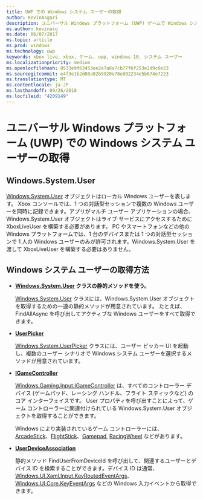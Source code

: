 ```yaml
---
title: UWP での Windows システム ユーザーの取得
author: KevinAsgari
description: ユニバーサル Windows プラットフォーム (UWP) ゲームで Windows システム ユーザーを取得する方法について説明します。
ms.author: kevinasg
ms.date: 06/07/2017
ms.topic: article
ms.prod: windows
ms.technology: uwp
keywords: xbox live, xbox, ゲーム, uwp, windows 10, システム ユーザー
ms.localizationpriority: medium
ms.openlocfilehash: 0533e9f63453ee2a7a8a7cb77f6f253e2d9c0e23
ms.sourcegitcommit: e4f3e1b2d08a02b9920e78e802234e5b674e7223
ms.translationtype: MT
ms.contentlocale: ja-JP
ms.lasthandoff: 09/26/2018
ms.locfileid: "4209149"
---
```

# <a name="retrieving-the-windows-system-user-in-a-universal-windows-platform-uwp-title"></a>ユニバーサル Windows プラットフォーム (UWP) での Windows システム ユーザーの取得

## <a name="windowssystemuser"></a>Windows.System.User

[Windows.System.User](https://docs.microsoft.com/en-us/uwp/api/windows.system.user) オブジェクトはローカル Windows ユーザーを表します。 Xbox コンソールでは、1 つの対話型セッションで複数の Windows ユーザーを同時に記録できます。アプリがマルチ ユーザー アプリケーションの場合、Windows.System.User オブジェクトはライブ サービスにアクセスするために XboxLiveUser を構築する必要があります。 PC やスマートフォンなどの他の Windows プラットフォームでは、1 台のデバイスまたは 1 つの対話型セッションで 1 人の Windows ユーザーのみが許可されます。Windows.System.User を渡して XboxLiveUser を構築する必要はありません。

## <a name="ways-to-retrieve-windows-system-user"></a>Windows システム ユーザーの取得方法

* **[Windows.System.User](https://docs.microsoft.com/en-us/uwp/api/windows.system.user) クラスの静的メソッドを使う。**

  [Windows.System.User](https://docs.microsoft.com/en-us/uwp/api/windows.system.user) クラスには、Windows.System.User オブジェクトを取得するための一連の静的メソッドが用意されています。 たとえば、FindAllAsync を呼び出してアクティブな Windows ユーザーをすべて取得できます。

* **[UserPicker](https://docs.microsoft.com/en-us/uwp/api/windows.system.userpicker)**

  [Windows.System.UserPicker](https://docs.microsoft.com/en-us/uwp/api/windows.system.userpicker) クラスには、ユーザー ピッカー UI を起動し、複数のユーザー シナリオで Windows システム ユーザーを選択するメソッドが用意されています。

* **[IGameController](https://docs.microsoft.com/en-us/uwp/api/windows.gaming.input.igamecontroller)**

  [Windows.Gaming.Input.IGameController](https://docs.microsoft.com/en-us/uwp/api/windows.gaming.input.igamecontroller) は、すべてのコントローラー デバイス (ゲームパッド、レーシング ハンドル、フライト スティックなど) のコア インターフェイスです。 User プロパティを呼び出すことによって、ゲーム コントローラーに関連付けられている Windows.System.User オブジェクトを取得することができます。  

  Windows により実装されているゲーム コントローラーには、[ArcadeStick](https://docs.microsoft.com/en-us/uwp/api/windows.gaming.input.arcadestick)、[FlightStick](https://docs.microsoft.com/en-us/uwp/api/windows.gaming.input.flightstick)、[Gamepad](https://docs.microsoft.com/en-us/uwp/api/windows.gaming.input.gamepad), [RacingWheel](https://docs.microsoft.com/en-us/uwp/api/windows.gaming.input.racingwheel) などがあります。

* **[UserDeviceAssociation](https://docs.microsoft.com/en-us/uwp/api/windows.system.userdeviceassociation)**

  静的メソッド FindUserFromDeviceId を呼び出して、関連するユーザーとデバイス ID を検索することができます。デバイス ID は通常、[Windows.UI.Xaml.Input.KeyRoutedEventArgs](https://docs.microsoft.com/en-us/uwp/api/Windows.UI.Xaml.Input.KeyRoutedEventArgs)、[Windows.UI.Core.KeyEventArgs](https://docs.microsoft.com/en-us/uwp/api/windows.ui.core.keyeventargs) などの Windows 入力イベントから取得できます。
